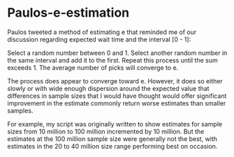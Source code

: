 # Paulos-e-estimation

Paulos tweeted a method of estimating e that reminded me of our 
discussion regarding expected wait time and the interval [0 - 1]:

Select a random number between 0 and 1.
Select another random number in the same interval and add it to the first.
Repeat this process until the sum exceeds 1.
The average number of picks will converge to e.

The process does appear to converge toward e.
However, it does so either slowly or with wide enough dispersion around the 
expected value that differences in sample sizes that I would have
thought would offer significant improvement in the estimate
commonly return worse estimates than smaller samples.

For example, my script was originally written to show estimates for
sample sizes from 10 million to 100 million incremented by 10 million.
But the estimates at the 100 million sample size were generally not the best,
with estimates in the 20 to 40 million size range performing best on occasion. 
